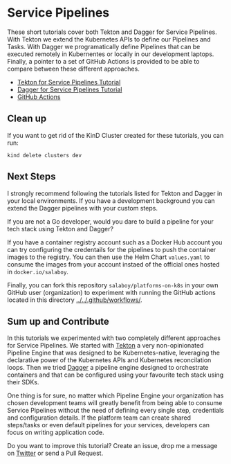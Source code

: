 # Service Pipelines

These short tutorials cover both Tekton and Dagger for Service Pipelines. With Tekton we extend the Kubernetes APIs to define our Pipelines and Tasks. With Dagger we programatically define Pipelines that can be executed remotely in Kubernentes or locally in our development laptops. Finally, a pointer to a set of GitHub Actions is provided to be able to compare between these different approaches.

- [Tekton for Service Pipelines Tutorial](tekton/README.md)
- [Dagger for Service Pipelines Tutorial](dagger/README.md)
- [GitHub Actions](github-actions/README.md)


## Clean up

If you want to get rid of the KinD Cluster created for these tutorials, you can run:

```
kind delete clusters dev
```

## Next Steps

I strongly recommend following the tutorials listed for Tekton and Dagger in your local environments. If you have a development background you can extend the Dagger pipelines with your custom steps. 

If you are not a Go developer, would you dare to build a pipeline for your tech stack using Tekton and Dagger? 

If you have a container registry account such as a Docker Hub account you can try configuring the credentails for the pipelines to push the container images to the registry. You can then use the Helm Chart `values.yaml` to consume the images from your account instaed of the official ones hosted in `docker.io/salaboy`.

Finally, you can fork this repository `salaboy/platforms-on-k8s` in your own GitHub user (organization) to experiment with running the GitHub actions located in this directory [../../.github/workflows/](../../.github/workflows/).


## Sum up and Contribute

In this tutorials we experimented with two completely different approaches for Service Pipelines. We started with [Tekton](https://tekton.dev) a very non-opinionated Pipeline Engine that was designed to be Kubernetes-native, leveraging the declarative power of the Kubernetes APIs and Kubernetes reconcilation loops. Then we tried [Dagger](https://dagger.io) a pipeline engine designed to orchestrate containers and that can be configured using your favourite tech stack using their SDKs. 

One thing is for sure, no matter which Pipeline Engine your organization has chosen development teams will greatly benefit from being able to consume Service Pipelines without the need of defining every single step, credentials and configuration details. If the platform team can create shared steps/tasks or even default pipelines for your services, developers can focus on writing application code. 

Do you want to improve this tutorial? Create an issue, drop me a message on [Twitter](https://twitter.com/salaboy) or send a Pull Request.